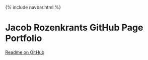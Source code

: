 {% include navbar.html %}

# Jacob Rozenkrants GitHub Page Portfolio

[Readme on GitHub](https://github.com/jar04/jar04.github.io/edit/main/README.md)
